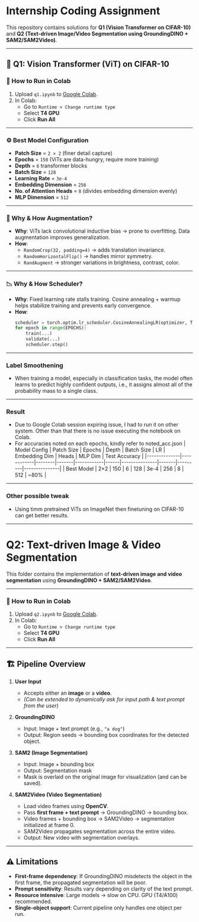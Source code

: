 # Internship Coding Assignment

This repository contains solutions for **Q1 (Vision Transformer on CIFAR-10)** and **Q2 (Text-driven Image/Video Segmentation using GroundingDINO + SAM2/SAM2Video)**.  

---

## 📘 Q1: Vision Transformer (ViT) on CIFAR-10

### 🚀 How to Run in Colab
1. Upload `q1.ipynb` to [Google Colab](https://colab.research.google.com/).  
2. In Colab:  
   - Go to `Runtime > Change runtime type`  
   - Select **T4 GPU**  
   - Click **Run All**  

---

### ⚙️ Best Model Configuration
- **Patch Size** = `2 × 2` (finer detail capture)  
- **Epochs** = `150` (ViTs are data-hungry, require more training)  
- **Depth** = `6` transformer blocks  
- **Batch Size** = `128`  
- **Learning Rate** = `3e-4`  
- **Embedding Dimension** = `256`  
- **No. of Attention Heads** = `8` (divides embedding dimension evenly)  
- **MLP Dimension** = `512`  

---

### 🌱 Why & How Augmentation?
- **Why**: ViTs lack convolutional inductive bias → prone to overfitting. Data augmentation improves generalization.  
- **How**:  
  - `RandomCrop(32, padding=4)` → adds translation invariance.  
  - `RandomHorizontalFlip()` → handles mirror symmetry.  
  - `RandAugment` → stronger variations in brightness, contrast, color.  

---

### 📉 Why & How Scheduler?
- **Why**: Fixed learning rate stalls training. Cosine annealing + warmup helps stabilize training and prevents early convergence.  
- **How**:  
  ```python
  scheduler = torch.optim.lr_scheduler.CosineAnnealingLR(optimizer, T_max=EPOCHS)
  for epoch in range(EPOCHS):
      train(...)
      validate(...)
      scheduler.step()

---

### Label Smoothening
- When training a model, especially in classification tasks, the model often learns to predict highly confident outputs, i.e., it assigns almost all of the probability mass to a single class.

---

### Result
- Due to Google Colab session expiring issue, I had to run it on other system. Other than that there is no issue executing the notebook on Colab.
- For accuracies noted on each epochs, kindly refer to noted_acc.json
| Model Config | Patch Size | Epochs | Depth | Batch Size | LR   | Embedding Dim | Heads | MLP Dim | Test Accuracy |
|--------------|------------|--------|-------|------------|------|---------------|-------|---------|---------------|
| Best Model   | 2×2        | 150    | 6     | 128        | 3e-4 | 256           | 8     | 512     | ~80% |

---

### Other possible tweak
- Using timm pretrained ViTs on ImageNet then finetuning on CIFAR-10 can get better results.

---

# Q2: Text-driven Image & Video Segmentation

This folder contains the implementation of **text-driven image and video segmentation** using **GroundingDINO + SAM2/SAM2Video**.

---

### 🚀 How to Run in Colab
1. Upload `q2.ipynb` to [Google Colab](https://colab.research.google.com/).  
2. In Colab:  
   - Go to `Runtime > Change runtime type`  
   - Select **T4 GPU**  
   - Click **Run All**  

---

## 🏗️ Pipeline Overview

1. **User Input**
   - Accepts either an **image** or a **video**.
   - *(Can be extended to dynamically ask for input path & text prompt from the user)*

2. **GroundingDINO**
   - Input: Image + text prompt (e.g., `"a dog"`)
   - Output: Region seeds → bounding box coordinates for the detected object.

3. **SAM2 (Image Segmentation)**
   - Input: Image + bounding box
   - Output: Segmentation mask
   - Mask is overlaid on the original image for visualization (and can be saved).

4. **SAM2Video (Video Segmentation)**
   - Load video frames using **OpenCV**.
   - Pass **first frame + text prompt** → GroundingDINO → bounding box.
   - Video frames + bounding box → SAM2Video → segmentation initialized at frame 0.
   - SAM2Video propagates segmentation across the entire video.
   - Output: New video with segmentation overlays.

---

## ⚠️ Limitations

- **First-frame dependency**: If GroundingDINO misdetects the object in the first frame, the propagated segmentation will be poor.
- **Prompt sensitivity**: Results vary depending on clarity of the text prompt.
- **Resource intensive**: Large models → slow on CPU. GPU (T4/A100) recommended.
- **Single-object support**: Current pipeline only handles one object per run.
